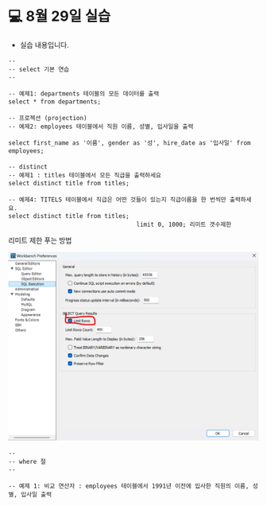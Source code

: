 # 💻 8월 29일 실습

- 실습 내용입니다.





```mysql
--
-- select 기본 연습
--

-- 예제1: departments 테이블의 모든 데이터를 출력
select * from departments;

-- 프로젝션 (projection)
-- 예제2: employees 테이블에서 직원 이름, 성별, 입사일을 출력

select first_name as '이름', gender as '성', hire_date as '입사일' from employees;

-- distinct
-- 예제1 : titles 테이블에서 모든 직급을 출력하세요
select distinct title from titles;

-- 예제4: TITELS 테이블에서 직급은 어떤 것들이 있는지 직급이름을 한 번씩만 출력하세요.
select distinct title from titles;
                                    limit 0, 1000; 리미트 갯수제한

```
리미트 제한 푸는 방법

![img_1.png](img_1.png)


```mysql
--
-- where 절
--

-- 예제 1: 비교 연산자 : employees 테이블에서 1991년 이전에 입사한 직원의 이름, 성별, 입사일 출력
```
  

































































